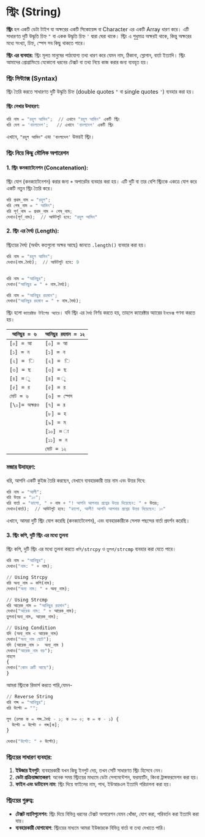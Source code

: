 # স্ট্রিং (String)

**স্ট্রিং** হল একটি ডেটা টাইপ যা অক্ষরের একটি সিকোয়েন্স বা Character এর একটি Array ধারণ করে। এটি সাধারণত দুটি উদ্ধৃতি চিহ্ন `"` বা একক উদ্ধৃতি চিহ্ন `'` দ্বারা ঘেরা থাকে। স্ট্রিং এ  শুধুমাত্র অক্ষরই থাকে, কিন্তু অক্ষরের মধ্যে সংখ্যা, চিহ্ন, স্পেস সব কিছু থাকতে পারে।

**স্ট্রিং এর ব্যবহার:**
স্ট্রিং মূলত মানুষের পাঠযোগ্য তথ্য ধারণ করে যেমন নাম, ঠিকানা, স্লোগান, বার্তা ইত্যাদি। স্ট্রিং আমাদের প্রোগ্রামিংয়ে যেকোনো ধরনের টেক্সট বা তথ্য নিয়ে কাজ করার জন্য ব্যবহৃত হয়।

### স্ট্রিং সিন্ট্যাক্স (Syntax)

স্ট্রিং তৈরি করতে সাধারণত দুটি উদ্ধৃতি চিহ্ন (double quotes `"` বা single quotes `'`) ব্যবহার করা হয়।

#### স্ট্রিং লেখার উদাহরণ:

```py
ধরি নাম = "রহুল আমিন";  // এখানে "রহুল আমিন" একটি স্ট্রিং
ধরি দেশ = 'বাংলাদেশ';   // এখানে 'বাংলাদেশ' একটি স্ট্রিং
```

এখানে, `"রহুল আমিন"` এবং `'বাংলাদেশ'` উভয়ই স্ট্রিং।

### স্ট্রিং নিয়ে কিছু মৌলিক অপারেশন

#### 1. **স্ট্রিং কনক্যাটেনেশন (Concatenation)**:

স্ট্রিং যোগ (কনক্যাটেনেশন) করার জন্য `+` অপারেটর ব্যবহার করা হয়। এটি দুটি বা তার বেশি স্ট্রিংকে একত্রে যোগ করে একটি নতুন স্ট্রিং তৈরি করে।

```py
ধরি প্রথম_নাম = "রহুল";
ধরি শেষ_নাম = " আমিন";
ধরি পূর্ণ_নাম = প্রথম_নাম + শেষ_নাম;
দেখাও(পূর্ণ_নাম);  // আউটপুট হবে: "রহুল আমিন"
```

#### 2. **স্ট্রিং এর দৈর্ঘ্য (Length)**:

স্ট্রিংয়ের দৈর্ঘ্য (অর্থাৎ কতগুলো অক্ষর আছে) জানতে `.length()` ব্যবহার করা হয়।

```py
ধরি নাম = "রহুল আমিন";
দেখাও(নাম.দৈর্ঘ্য);  // আউটপুট হবে: 9
```

```py

ধরি নাম = "আনিছুর";
দেখাও("আনিছুর = " + নাম.দৈর্ঘ্য);

ধরি নাম = "আনিছুর রহমান";
দেখাও("আনিছুর রহমান = " + নাম.দৈর্ঘ্য);
```
স্ট্রিং হলো `ক্যারেক্টার টাইপের অ্যারে`। যদি স্ট্রিং এর `দৈর্ঘ্য` নির্ণয় করতে হয়, তাহলে ক্যারেক্টার অ্যারের `ইনডেক্স` গণনা করতে হয়।

|`আনিছুর = ৬`|`আনিছুর রহমান = ১২`|
|--------------------|-----------------|
|`[০] = আ`          |`[০] = আ`       |
|`[১] = ন`           |`[১] = ন`        |
|`[২] =  ি`          |`[২] =  ি`       |
|`[৩] = ছ`          |`[৩] = ছ`        |
|`[৪] = ু`           |`[৪] = ু`          |
|`[৫] = র`          |`[৫] = র`         |
|`মোট = ৬`           |`[৬] = স্পেস`      |
|`[\০]= অক্ষরও`       |`[৭] = র`         |
|                   |`[৮] = হ`         |
|                   |`[৯] = ম`         |
|                   |`[১০] = া`        |
|                   |`[১১] = ন`        |
|                   |`মোট = ১২`        |


### মজার উদাহরণ:

ধরি, আপনি একটি কুইজ তৈরি করছেন, যেখানে ব্যবহারকারী তার নাম এবং উত্তর দিবে:

```py
ধরি নাম = "আলী";
ধরি উত্তর = "১০";
ধরি বার্তা = "হ্যালো, " + নাম + "! আপনি আপনার প্রশ্নের উত্তর দিয়েছেন: " + উত্তর;
দেখাও(বার্তা);  // আউটপুট হবে: "হ্যালো, আলী! আপনি আপনার প্রশ্নের উত্তর দিয়েছেন: ১০"
```

এখানে, আমরা দুটি স্ট্রিং যোগ করেছি (কনক্যাটেনেশন), এবং ব্যবহারকারীকে সেলফ পছন্দের বার্তা প্রদর্শন করেছি।

#### 3. **স্ট্রিং কপি, দুটি স্ট্রিং এর মধ্যে তুলনা**

স্ট্রিং কপি, দুটি স্ট্রিং এর মধ্যে তুলনা করতে ```কপি/strcpy``` ও ```তুলনা/strcmp``` ব্যবহার করা যেতে পারে।
```py
ধরি নাম = "আনিছুর";
দেখাও("নাম: " + নাম);

// Using Strcpy
ধরি অন্য_নাম = কপি(নাম);
দেখাও("অন্য নাম: " + অন্য_নাম);

// Using Strcmp
ধরি আরেক_নাম = "আনিছুর রহমান";
দেখাও("আরেক নাম: " + আরেক_নাম);
তুলনা(অন্য_নাম, আরেক_নাম);

// Using Condition
যদি (অন্য_নাম < আরেক_নাম) 
দেখাও("অন্য_নাম ছোট");
যদি (আরেক_নাম >  অন্য_নাম ) 
দেখাও("আরেক_নাম বড়");
নাহলে
{ 
দেখাও("কোন ত্রুটি আছে");
}
```

আমরা স্ট্রিংকে রিভার্স করতে পারি,যেমন-
```py
// Reverse String
ধরি শব্দ = "আনিছুর";
ধরি উল্টো = "";

লুপ (চলক ক = শব্দ.দৈর্ঘ্য - ১; ক >= ০; ক = ক - ১) {
  উল্টো = উল্টো + শব্দ[ক];
}

দেখাও("উল্টো: " + উল্টো);
```
### স্ট্রিংয়ের সাধারণ ব্যবহার:

1. **ইউজার ইনপুট**: ব্যবহারকারী যখন কিছু ইনপুট দেয়, তখন সেটি সাধারণত স্ট্রিং হিসেবে নেন।
2. **ডেটা প্রক্রিয়াজাতকরণ**: অনেক সময় স্ট্রিংয়ের মাধ্যমে ডেটা সেগমেন্টেশন, ফরম্যাটিং, কিংবা ট্রান্সফরমেশন করা হয়।
3. **ফাইল এবং ডাটাবেস নাম**: স্ট্রিং দিয়ে ফাইলের নাম, পাথ, ইউআরএল ইত্যাদি পরিচালনা করা হয়।

### স্ট্রিংয়ের গুরুত্ব:

* **টেক্সট ম্যানিপুলেশন**: স্ট্রিং দিয়ে বিভিন্ন ধরনের টেক্সট অপারেশন যেমন খোঁজা, যোগ করা, পরিবর্তন করা ইত্যাদি করা যায়।
* **ব্যবহারকারী যোগাযোগ**: স্ট্রিংয়ের মাধ্যমে আমরা ইউজারকে বিভিন্ন বার্তা বা তথ্য দেখাতে পারি।

